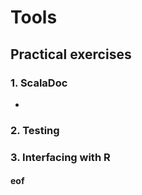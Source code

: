 # Tools

## Practical exercises

### 1. ScalaDoc

* 

### 2. Testing


### 3. Interfacing with R






#### eof
